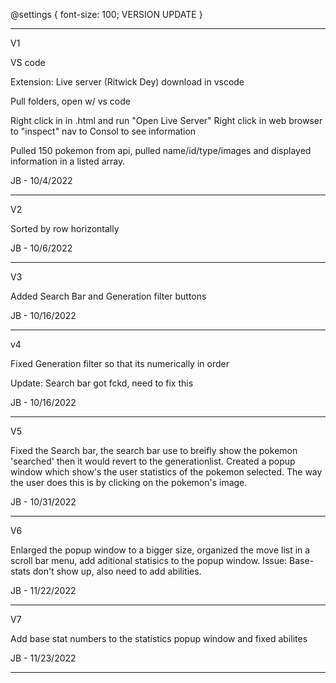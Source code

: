 
@settings {
  font-size: 100;
  VERSION UPDATE
}
___________________________________________________________________________

V1


VS code

Extension: Live server (Ritwick Dey) download in vscode

Pull folders, open w/ vs code


Right click in in .html and run "Open Live Server"
Right click in web browser to "inspect" nav to Consol to see information

Pulled 150 pokemon from api, pulled name/id/type/images and displayed information in a listed array.

JB - 10/4/2022

___________________________________________________________________________

V2


Sorted by row horizontally 

JB - 10/6/2022

___________________________________________________________________________

V3

Added Search Bar and Generation filter buttons

JB - 10/16/2022

___________________________________________________________________________

v4

Fixed Generation filter so that its numerically in order

Update: Search bar got fckd, need to fix this

JB - 10/16/2022

___________________________________________________________________________

V5

Fixed the Search bar, the search bar use to breifly show the pokemon 'searched' then it would revert to the generationlist. 
Created a popup window which show's the user statistics of the pokemon selected.  The way the user does this is by clicking on the pokemon's image.

JB - 10/31/2022

___________________________________________________________________________

V6

Enlarged the popup window to a bigger size, organized the move list in a scroll bar menu, add aditional statisics to the popup window.
Issue: Base-stats don't show up, also need to add abilities.

JB - 11/22/2022

___________________________________________________________________________

V7

Add base stat numbers to the statistics popup window and fixed abilites

JB - 11/23/2022

___________________________________________________________________________
